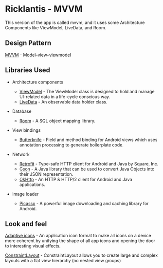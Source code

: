 # Ricklantis - MVVM
This version of the app is called mvvm, and it uses some Architecture Components like ViewModel, 
LiveData, and Room.

## Design Pattern
[MVVM](https://en.wikipedia.org/wiki/Model%E2%80%93view%E2%80%93viewmodel) - Model–view–viewmodel

## Libraries Used
* Architecture components
  * [ViewModel][0] - The ViewModel class is designed to hold and manage UI-related data in a 
  life-cycle conscious way.
  * [LiveData][1] - An observable data holder class.

* Database
  * [Room][2] - A SQL object mapping library.

* View bindings
  * [Butterknife][3] - Field and method binding for Android views which uses annotation processing 
  to generate boilerplate code.
  
* Network
  * [Retrofit][4] - Type-safe HTTP client for Android and Java by Square, Inc.
  * [Gson][5] - A Java library that can be used to convert Java Objects into their JSON 
  representation.
  * [OkHttp][6] - An HTTP & HTTP/2 client for Android and Java applications.

* Image loader
  * [Picasso][7] - A powerful image downloading and caching library for Android.

## Look and feel
[Adaptive icons][8] - An application icon format to make all icons on a device more coherent by 
unifying the shape of all app icons and opening the door to interesting visual effects.

[ConstraintLayout][9] - ConstraintLayout allows you to create large and complex layouts with a flat 
view hierarchy (no nested view groups)


[0]: https://developer.android.com/topic/libraries/architecture/viewmodel
[1]: https://developer.android.com/topic/libraries/architecture/livedata
[2]: https://developer.android.com/topic/libraries/architecture/room
[3]: http://jakewharton.github.io/butterknife/
[4]: https://square.github.io/retrofit/
[5]: https://github.com/google/gson
[6]: http://square.github.io/okhttp/
[7]: http://square.github.io/picasso/
[8]: https://developer.android.com/guide/practices/ui_guidelines/icon_design_adaptive
[9]: https://developer.android.com/training/constraint-layout/
